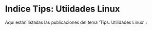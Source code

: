# Indice Tips: Utiidades Linux

Aquí están listadas las publicaciones del tema 'Tips: Utilidades Linux' :


